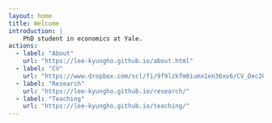 ```yaml
---
layout: home
title: Welcome
introduction: |
    PhD student in economics at Yale.
actions:
  - label: "About"
    url: "https://lee-kyungho.github.io/about.html"
  - label: "CV"
    url: "https://www.dropbox.com/scl/fi/9f9lzkfm0iumx1en36xv6/CV_Dec2023_kyungholee.pdf?rlkey=kigzcpbypmpqk0mzgfqgrrxfw&dl=0"
  - label: "Research"
    url: "https://lee-kyungho.github.io/research/"
  - label: "Teaching"
    url: "https://lee-kyungho.github.io/teaching/"
---
```

